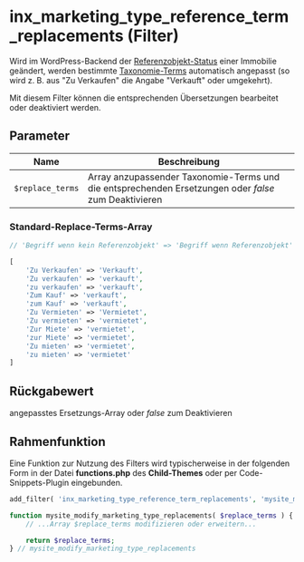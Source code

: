 # inx_marketing_type_reference_term_replacements (Filter)

Wird im WordPress-Backend der [Referenzobjekt-Status](/referenzen-status-flags) einer Immobilie geändert, werden bestimmte [Taxonomie-Terms](/beitragsarten-taxonomien) automatisch angepasst (so wird z. B. aus "Zu Verkaufen" die Angabe "Verkauft" oder umgekehrt).

Mit diesem Filter können die entsprechenden Übersetzungen bearbeitet oder deaktiviert werden.

## Parameter

| Name | Beschreibung |
| ---- | ------------ |
| `$replace_terms` | Array anzupassender Taxonomie-Terms und die entsprechenden Ersetzungen oder *false* zum Deaktivieren |

### Standard-Replace-Terms-Array

```php
// 'Begriff wenn kein Referenzobjekt' => 'Begriff wenn Referenzobjekt'

[
	'Zu Verkaufen' => 'Verkauft',
	'Zu verkaufen' => 'verkauft',
	'zu verkaufen' => 'verkauft',
	'Zum Kauf' => 'verkauft',
	'zum Kauf' => 'verkauft',
	'Zu Vermieten' => 'Vermietet',
	'Zu vermieten' => 'vermietet',
	'Zur Miete' => 'vermietet',
	'zur Miete' => 'vermietet',
	'Zu mieten' => 'vermietet',
	'zu mieten' => 'vermietet'
]
```

## Rückgabewert

angepasstes Ersetzungs-Array oder *false* zum Deaktivieren

## Rahmenfunktion

Eine Funktion zur Nutzung des Filters wird typischerweise in der folgenden Form in der Datei **functions.php** des **Child-Themes** oder per Code-Snippets-Plugin eingebunden.

```php
add_filter( 'inx_marketing_type_reference_term_replacements', 'mysite_modify_marketing_type_replacements' );

function mysite_modify_marketing_type_replacements( $replace_terms ) {
	// ...Array $replace_terms modifizieren oder erweitern...

	return $replace_terms;
} // mysite_modify_marketing_type_replacements

```